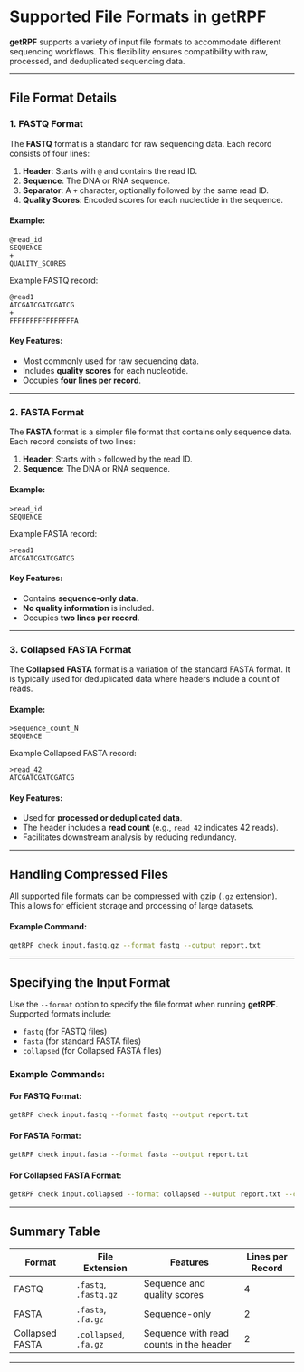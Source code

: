 # Supported File Formats in **getRPF**

**getRPF** supports a variety of input file formats to accommodate different sequencing workflows. This flexibility ensures compatibility with raw, processed, and deduplicated sequencing data.

---

## File Format Details

### 1. **FASTQ Format**
The **FASTQ** format is a standard for raw sequencing data. Each record consists of four lines:
1. **Header**: Starts with `@` and contains the read ID.
2. **Sequence**: The DNA or RNA sequence.
3. **Separator**: A `+` character, optionally followed by the same read ID.
4. **Quality Scores**: Encoded scores for each nucleotide in the sequence.

#### Example:
```text
@read_id
SEQUENCE
+
QUALITY_SCORES
```

Example FASTQ record:
```text
@read1
ATCGATCGATCGATCG
+
FFFFFFFFFFFFFFFFA
```

#### Key Features:
- Most commonly used for raw sequencing data.
- Includes **quality scores** for each nucleotide.
- Occupies **four lines per record**.

---

### 2. **FASTA Format**
The **FASTA** format is a simpler file format that contains only sequence data. Each record consists of two lines:
1. **Header**: Starts with `>` followed by the read ID.
2. **Sequence**: The DNA or RNA sequence.

#### Example:
```text
>read_id
SEQUENCE
```

Example FASTA record:
```text
>read1
ATCGATCGATCGATCG
```

#### Key Features:
- Contains **sequence-only data**.
- **No quality information** is included.
- Occupies **two lines per record**.

---

### 3. **Collapsed FASTA Format**
The **Collapsed FASTA** format is a variation of the standard FASTA format. It is typically used for deduplicated data where headers include a count of reads.

#### Example:
```text
>sequence_count_N
SEQUENCE
```

Example Collapsed FASTA record:
```text
>read_42
ATCGATCGATCGATCG
```

#### Key Features:
- Used for **processed or deduplicated data**.
- The header includes a **read count** (e.g., `read_42` indicates 42 reads).
- Facilitates downstream analysis by reducing redundancy.

---

## Handling Compressed Files
All supported file formats can be compressed with gzip (`.gz` extension). This allows for efficient storage and processing of large datasets.

#### Example Command:
```bash
getRPF check input.fastq.gz --format fastq --output report.txt
```

---

## Specifying the Input Format

Use the `--format` option to specify the file format when running **getRPF**. Supported formats include:
- `fastq` (for FASTQ files)
- `fasta` (for standard FASTA files)
- `collapsed` (for Collapsed FASTA files)

### Example Commands:

#### For FASTQ Format:
```bash
getRPF check input.fastq --format fastq --output report.txt
```

#### For FASTA Format:
```bash
getRPF check input.fasta --format fasta --output report.txt
```

#### For Collapsed FASTA Format:
```bash
getRPF check input.collapsed --format collapsed --output report.txt --count-pattern "read{prefix}_x{count}
```

---

## Summary Table

| **Format**          | **File Extension**   | **Features**                             | **Lines per Record** |
|----------------------|----------------------|------------------------------------------|-----------------------|
| FASTQ               | `.fastq`, `.fastq.gz`| Sequence and quality scores              | 4                     |
| FASTA               | `.fasta`, `.fa.gz`   | Sequence-only                            | 2                     |
| Collapsed FASTA     | `.collapsed`, `.fa.gz`| Sequence with read counts in the header  | 2                     |

---
